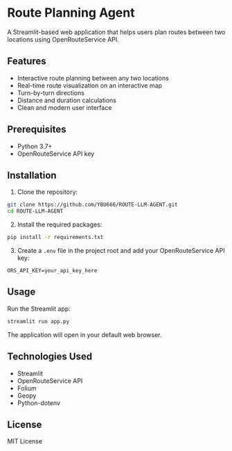 # Route Planning Agent

A Streamlit-based web application that helps users plan routes between two locations using OpenRouteService API.

## Features

- Interactive route planning between any two locations
- Real-time route visualization on an interactive map
- Turn-by-turn directions
- Distance and duration calculations
- Clean and modern user interface

## Prerequisites

- Python 3.7+
- OpenRouteService API key

## Installation

1. Clone the repository:
```bash
git clone https://github.com/YBU666/ROUTE-LLM-AGENT.git
cd ROUTE-LLM-AGENT
```

2. Install the required packages:
```bash
pip install -r requirements.txt
```

3. Create a `.env` file in the project root and add your OpenRouteService API key:
```
ORS_API_KEY=your_api_key_here
```

## Usage

Run the Streamlit app:
```bash
streamlit run app.py
```

The application will open in your default web browser.

## Technologies Used

- Streamlit
- OpenRouteService API
- Folium
- Geopy
- Python-dotenv

## License

MIT License 